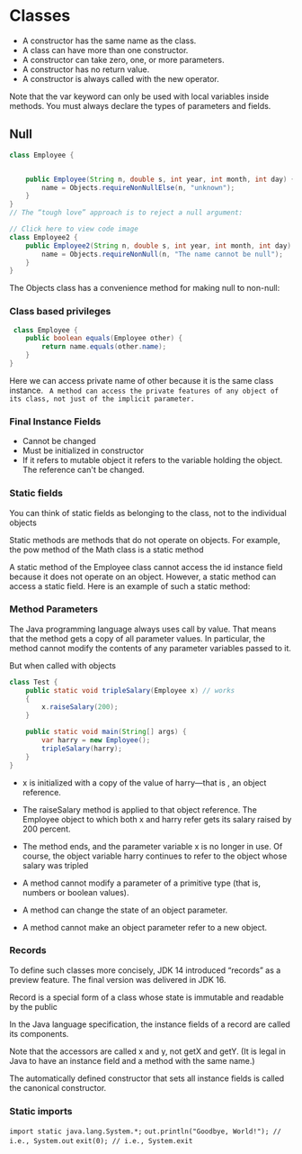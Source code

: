 # Classes

- A constructor has the same name as the class.
- A class can have more than one constructor.
- A constructor can take zero, one, or more parameters.
- A constructor has no return value.
- A constructor is always called with the new operator.

Note that the var keyword can only be used with local variables inside
methods. You must always declare the types of parameters and fields.

## Null

```java
class Employee {


    public Employee(String n, double s, int year, int month, int day) {
        name = Objects.requireNonNullElse(n, "unknown");
    }
}
// The “tough love” approach is to reject a null argument:

// Click here to view code image
class Employee2 {
    public Employee2(String n, double s, int year, int month, int day) {
        name = Objects.requireNonNull(n, "The name cannot be null");
    }
}
```

The Objects class has a convenience method for making null to non-null:

### Class based privileges

```java
 class Employee {
    public boolean equals(Employee other) {
        return name.equals(other.name);
    }
}
```

Here we can access private name of other because it is the same class instance.
` A method can access the private features of any object of its class, not just of the implicit parameter.`

### Final Instance Fields

- Cannot be changed
- Must be initialized in constructor
- If it refers to mutable object it refers to the variable holding the object. The reference can't be changed.

### Static fields

You can think of static fields as belonging to the class, not to the individual objects

Static methods are methods that do not operate on objects. For example, the pow method of the Math class is a static
method

A static method of the Employee class cannot access the id instance field because it does not operate on an object.
However, a static method can access a static field. Here is an example of such a static method:

### Method Parameters

The Java programming language always uses call by value. That means that the method gets a copy of all parameter values.
In particular, the method cannot modify the contents of any parameter variables passed to it.

But when called with objects

```java
class Test {
    public static void tripleSalary(Employee x) // works
    {
        x.raiseSalary(200);
    }

    public static void main(String[] args) {
        var harry = new Employee();
        tripleSalary(harry);
    }
}
```

- x is initialized with a copy of the value of harry—that is , an object reference.

- The raiseSalary method is applied to that object reference. The Employee object to which both x and harry refer gets
  its salary raised by 200 percent.

- The method ends, and the parameter variable x is no longer in use. Of course, the object variable harry continues to
  refer to the object whose salary was tripled


- A method cannot modify a parameter of a primitive type
  (that is, numbers or boolean values).

- A method can change the state of an object parameter.

- A method cannot make an object parameter refer to a new object.

### Records

To define such classes more concisely, JDK 14 introduced “records” as a preview feature. The final version was delivered
in JDK 16.

Record is a special form of a class whose state is immutable and readable by the public

In the Java language specification, the instance fields of a record are called its components.

Note that the accessors are called x and y, not getX and getY. (It is legal in Java to have an instance field and a method with the same name.)

The automatically defined constructor that sets all instance fields is called the canonical constructor.

### Static imports

`import static java.lang.System.*;`
`out.println("Goodbye, World!"); // i.e., System.out`
`exit(0); // i.e., System.exit`
